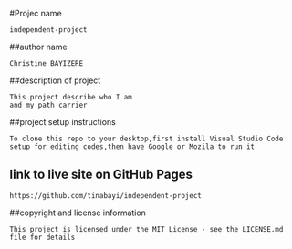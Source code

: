 #Projec name
~~~
independent-project
~~~
##author name
~~~
Christine BAYIZERE
~~~
##description of project
~~~
This project describe who I am
and my path carrier
~~~
##project setup instructions
~~~
To clone this repo to your desktop,first install Visual Studio Code 
setup for editing codes,then have Google or Mozila to run it
~~~
## link to live site on GitHub Pages
~~~
https://github.com/tinabayi/independent-project
~~~
##copyright and license information
~~~
This project is licensed under the MIT License - see the LICENSE.md file for details
~~~




